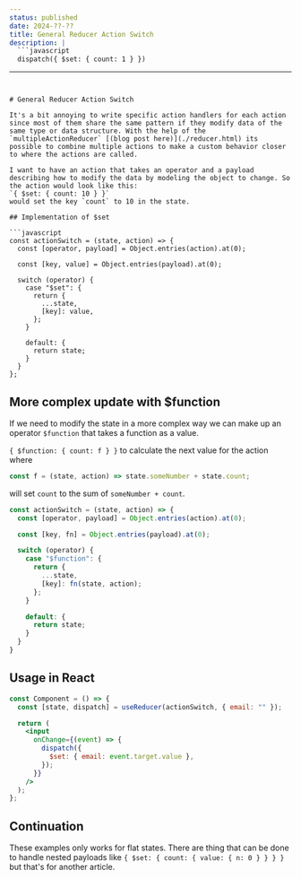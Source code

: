 ```yaml
---
status: published
date: 2024-??-??
title: General Reducer Action Switch
description: |
  ```javascript
  dispatch({ $set: { count: 1 } })
  ```
---
```


# General Reducer Action Switch

It's a bit annoying to write specific action handlers for each action since most of them share the same pattern if they modify data of the same type or data structure. With the help of the `multipleActionReducer` [(blog post here)](./reducer.html) its possible to combine multiple actions to make a custom behavior closer to where the actions are called.

I want to have an action that takes an operator and a payload
describing how to modify the data by modeling the object to change. So
the action would look like this:
`{ $set: { count: 10 } }`
would set the key `count` to 10 in the state.

## Implementation of $set

```javascript
const actionSwitch = (state, action) => {
  const [operator, payload] = Object.entries(action).at(0);

  const [key, value] = Object.entries(payload).at(0);

  switch (operator) {
    case "$set": {
      return {
        ...state,
        [key]: value,
      };
    }

    default: {
      return state;
    }
  }
};
```

## More complex update with $function

If we need to modify the state in a more complex way we can make up an operator `$function` that takes a function as a value.

`{ $function: { count: f } }`
to calculate the next value for the action where

```javascript
const f = (state, action) => state.someNumber + state.count;
```

will set `count` to the sum of `someNumber + count`.

```javascript
const actionSwitch = (state, action) => {
  const [operator, payload] = Object.entries(action).at(0);

  const [key, fn] = Object.entries(payload).at(0);

  switch (operator) {
    case "$function": {
      return {
        ...state,
        [key]: fn(state, action);
      };
    }

    default: {
      return state;
    }
  }
}
```

## Usage in React

```jsx
const Component = () => {
  const [state, dispatch] = useReducer(actionSwitch, { email: "" });

  return (
    <input
      onChange={(event) => {
        dispatch({
          $set: { email: event.target.value },
        });
      }}
    />
  );
};
```

## Continuation

These examples only works for flat states. There are thing that can be done to handle nested payloads like
`{ $set: { count: { value: { n: 0 } } } }` but that's for another article.
